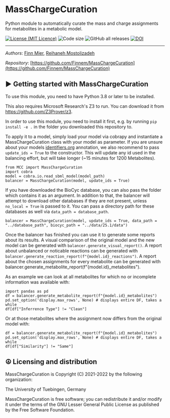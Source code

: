 MassChargeCuration
========================================

Python module to automatically curate the mass and charge assignments for metabolites in a metabolic model.


[![License (MIT Licence)](https://img.shields.io/badge/license-MIT-blue.svg?style=plastic)](https://opensource.org/licenses/MIT)
![Code size](https://img.shields.io/github/languages/code-size/Finnem/MassChargeCuration)
![GitHub all releases](https://img.shields.io/github/downloads/Finnem/MassChargeCuration/total)
[![DOI](https://zenodo.org/badge/433977755.svg)](https://zenodo.org/badge/latestdoi/433977755)

----
*Authors*: [Finn Mier](https://uni-tuebingen.de/en/fakultaeten/mathematisch-naturwissenschaftliche-fakultaet/fachbereiche/informatik/lehrstuehle/systems-biology/team/),
[Reihaneh Mostolizadeh](https://uni-tuebingen.de/en/fakultaeten/mathematisch-naturwissenschaftliche-fakultaet/fachbereiche/informatik/lehrstuehle/systems-biology/team/dr-reihaneh-mostolizadeh/)


*Repository*: [https://github.com/Finnem/MassChargeCuration](https://github.com/Finnem/MassChargeCuration)



► Getting started with MassChargeCuration
----------------------------

To use this module, you need to have Python 3.8 or later to be installed.

This also requires Microsoft Research's Z3 to run. You can download it from https://github.com/Z3Prover/z3.

In order to use this module, you need to install it first, e.g. by running `pip install -e .` in the folder you downloaded this repository to.

To apply it to a model, simply load your model via cobrapy and instantiate a MassChargeCuration class with your model as parameter.
If you are unsure about your models [identifiers.org](http://identifiers.org/) annotation, we also recommend to pass `update_ids = True` to the constructor. This will update any id used in the balancing effort, but will take longer (~15 minutes for 1200 Metabolites).
```
from MCC import MassChargeCuration
import cobra
model = cobra.io.read_sbml_model(model_path)
balancer = MassChargeCuration(model, update_ids = True)
```
If you have downloaded the BioCyc database, you can also pass the folder which contains it as an argument. In addition to that, the balancer will attempt to download other databases if they are not present, unless `no_local = True` is passed to it. You can pass a directory path for these databases as well via `data_path = database_path`.
```
balancer = MassChargeCuration(model, update_ids = True, data_path = "../database_path", biocyc_path = "../data/25.1/data")
```

Once the balancer has finished you can use it to generate some reports about its results.
A visual comparison of the original model and the new model can be generated with `balancer.generate_visual_report()`.
A report about unbalanced or noticable reactions can be generated with `balancer.generate_reaction_report(f"{model.id}_reactions")`.
A report about the chosen assignments for every metabolite can be generated with balancer.generate_metabolite_report(f"{model.id}_metabolites").

As an example we can look at all metabolites for which no or incomplete information was available with:
```
import pandas as pd
df = balancer.generate_metabolite_report(f"{model.id}_metabolites")
pd.set_option('display.max_rows', None) # displays entire DF, takes a while
df[df["Inferrence Type"] != "Clean"]
```

Or at those metabolites where the assignment now differs from the original model with:
```
df = balancer.generate_metabolite_report(f"{model.id}_metabolites")
pd.set_option('display.max_rows', None) # displays entire DF, takes a while
df[df["Similarity"] != "Same"]
```


☮ Licensing and distribution
----------------------------

MassChargeCuration is Copyright (C) 2021-2022 by the following organization:

The University of Tuebingen, Germany

MassChargeCuration is free software; you can redistribute it and/or modify it under the terms of the GNU Lesser General Public License as published by the Free Software Foundation.
